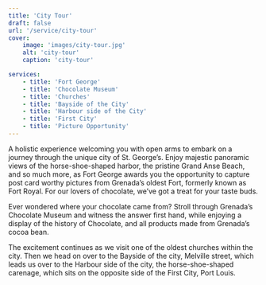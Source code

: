 ```yaml
---
title: 'City Tour'
draft: false
url: '/service/city-tour'
cover:
    image: 'images/city-tour.jpg'
    alt: 'city-tour'
    caption: 'city-tour'

services:
    - title: 'Fort George'
    - title: 'Chocolate Museum'
    - title: 'Churches'
    - title: 'Bayside of the City'
    - title: 'Harbour side of the City'
    - title: 'First City'
    - title: 'Picture Opportunity'
---
```


A holistic experience welcoming you with open arms to embark on a journey through the unique city of St. George’s. Enjoy majestic panoramic views of the horse-shoe-shaped harbor, the pristine Grand Anse Beach, and so much more, as Fort George awards you the opportunity to capture post card worthy pictures from Grenada’s oldest Fort, formerly known as Fort Royal. For our lovers of chocolate, we’ve got a treat for your taste buds.

Ever wondered where your chocolate came from? Stroll through Grenada’s Chocolate Museum and witness the answer first hand, while enjoying a display of the history of Chocolate, and all products made from Grenada’s cocoa bean.

The excitement continues as we visit one of the oldest churches within the city. Then we head on over to the Bayside of the city, Melville street, which leads us over to the Harbour side of the city, the horse-shoe-shaped carenage, which sits on the opposite side of the First City, Port Louis.
